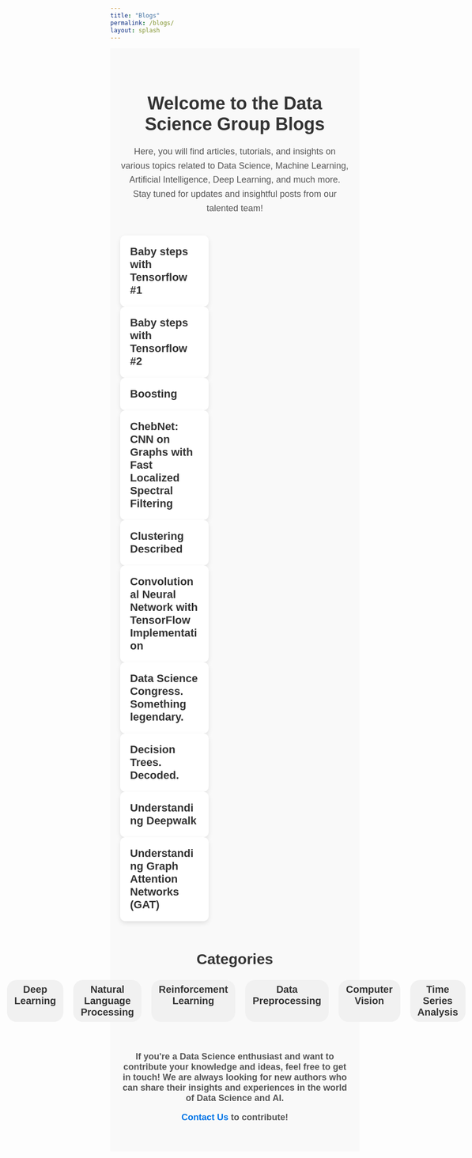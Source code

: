```yaml
---
title: "Blogs"
permalink: /blogs/
layout: splash
---
```


<!-- Include custom CSS -->
<style>
  /* Main page styling */
  .blogs-page {
    font-family: 'Arial', sans-serif;
    background-color: #f9f9f9;
    padding: 40px 20px;
  }

  /* Title and intro text */
  .blogs-title {
    font-size: 36px;
    text-align: center;
    margin-bottom: 20px;
    color: #333;
    font-weight: bold;
  }

  .intro-text {
    font-size: 18px;
    color: #555;
    text-align: center;
    margin-bottom: 40px;
    line-height: 1.6;
  }

  /* Blog Grid styling */
  .blog-grid {
    display: flex;
    flex-wrap: wrap;
    justify-content: space-between;
    gap: 30px;
    margin-top: 40px;
  }

  /* Blog Card styling */
  .blog-card {
    background-color: white;
    border-radius: 10px;
    overflow: hidden;
    width: 30%;
    box-shadow: 0 4px 10px rgba(0, 0, 0, 0.1);
    transition: transform 0.3s ease-in-out;
    padding: 20px;
  }

  .blog-card:hover {
    transform: translateY(-10px);
  }

  .blog-card h3 {
    font-size: 22px;
    color: #333;
    font-weight: bold;
    margin: 0;
  }

  .blog-card h3 a {
    text-decoration: none;
    color: #333;
  }

  .blog-card h3 a:hover {
    color: #0073e6;
  }

  .excerpt {
    font-size: 16px;
    color: #777;
    line-height: 1.5;
    margin-top: 10px;
  }

  /* Categories section */
  .categories {
    text-align: center;
    margin-top: 60px;
    font-size: 20px;
    font-weight: bold;
    color: #333;
  }

  .categories ul {
    display: flex;
    justify-content: center;
    gap: 20px;
    list-style: none;
    padding: 0;
  }

  .categories li {
    padding: 8px 15px;
    background-color: #f1f1f1;
    border-radius: 20px;
    transition: background-color 0.3s ease;
  }

  .categories li:hover {
    background-color: #0073e6;
    color: white;
  }

  /* Contribute section */
  .contribute {
    text-align: center;
    margin-top: 60px;
    font-size: 18px;
    font-weight: bold;
    color: #555;
  }

  .contribute a {
    color: #0073e6;
    text-decoration: none;
  }

  .contribute a:hover {
    text-decoration: underline;
  }

  /* Mobile responsiveness */
  @media (max-width: 768px) {
    .blog-card {
      width: 48%;
    }
  }

  @media (max-width: 480px) {
    .blog-card {
      width: 100%;
    }

    .blogs-title {
      font-size: 28px;
    }

    .intro-text {
      font-size: 16px;
    }
  }
</style>
<!-- Page Content -->
<div class="blogs-page">
  <div class="blogs-header"></div>

  <h1 class="blogs-title">Welcome to the Data Science Group Blogs</h1>

  <p class="intro-text">Here, you will find articles, tutorials, and insights on various topics related to Data Science, Machine Learning, Artificial Intelligence, Deep Learning, and much more. Stay tuned for updates and insightful posts from our talented team!</p>
  
  <div class="blog-card">
  <h3><a href="{{ site.baseurl }}/_blogs/babysteps_tf1.md">Baby steps with Tensorflow #1</a></h3>
</div>

<div class="blog-card">
  <h3><a href="{{ site.baseurl }}/_blogs/babysteps_tf2.md">Baby steps with Tensorflow #2</a></h3>
</div>

<div class="blog-card">
  <h3><a href="{{ site.baseurl }}/_blogs/boosting.md">Boosting</a></h3>
</div>

<div class="blog-card">
  <h3><a href="{{ site.baseurl }}/_blogs/chebnet.md">ChebNet: CNN on Graphs with Fast Localized Spectral Filtering</a></h3>
</div>

<div class="blog-card">
  <h3><a href="{{ site.baseurl }}/_blogs/clustering.md">Clustering Described</a></h3>
</div>

<div class="blog-card">
  <h3><a href="{{ site.baseurl }}/_blogs/cnn_with_tf.md">Convolutional Neural Network with TensorFlow Implementation</a></h3>
</div>

<div class="blog-card">
  <h3><a href="{{ site.baseurl }}/_blogs/data_science_congress.md">Data Science Congress. Something legendary.</a></h3>
</div>

<div class="blog-card">
  <h3><a href="{{ site.baseurl }}/_blogs/decision_trees.md">Decision Trees. Decoded.</a></h3>
</div>

<div class="blog-card">
  <h3><a href="{{ site.baseurl }}/_blogs/deepwalk.md">Understanding Deepwalk</a></h3>
</div>

<div class="blog-card">
  <h3><a href="{{ site.baseurl }}/_blogs/gat.md">Understanding Graph Attention Networks (GAT)</a></h3>
</div>


  <div class="categories">
    <h2>Categories</h2>
    <ul>
      <li>Machine Learning</li>
      <li>Deep Learning</li>
      <li>Natural Language Processing</li>
      <li>Reinforcement Learning</li>
      <li>Data Preprocessing</li>
      <li>Computer Vision</li>
      <li>Time Series Analysis</li>
      <li>AI in Industry</li>
    </ul>
  </div>

  <div class="contribute">
    <p>If you're a Data Science enthusiast and want to contribute your knowledge and ideas, feel free to get in touch! We are always looking for new authors who can share their insights and experiences in the world of Data Science and AI.</p>
    <p><a href="{{ site.baseurl }}/contact">Contact Us</a> to contribute!</p>
  </div>
</div>
